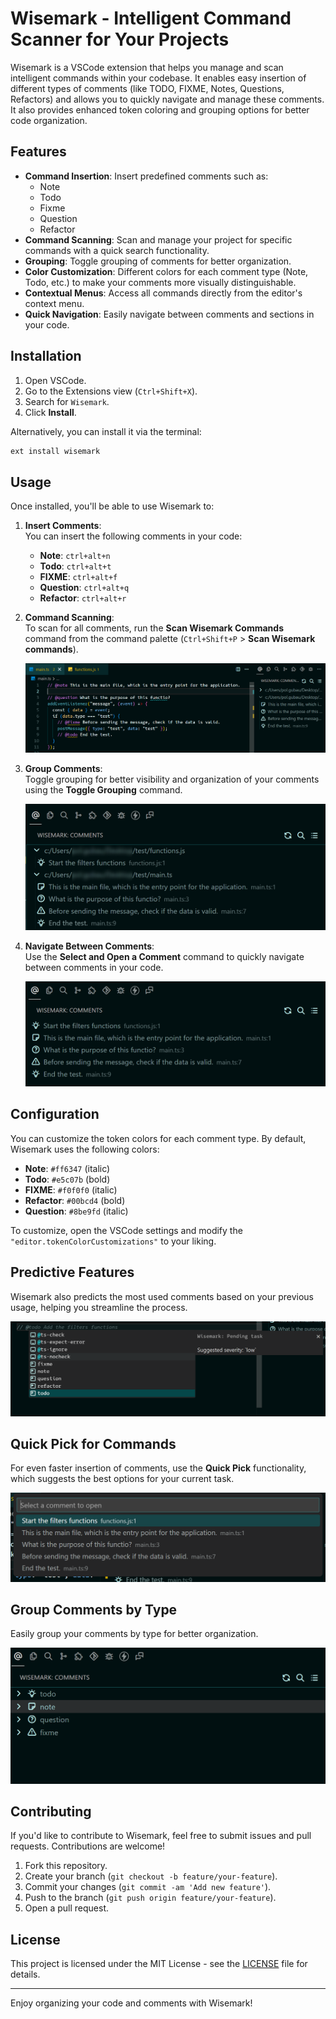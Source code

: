 # Wisemark - Intelligent Command Scanner for Your Projects

Wisemark is a VSCode extension that helps you manage and scan intelligent commands within your codebase. It enables easy insertion of different types of comments (like TODO, FIXME, Notes, Questions, Refactors) and allows you to quickly navigate and manage these comments. It also provides enhanced token coloring and grouping options for better code organization.

## Features

- **Command Insertion**: Insert predefined comments such as:
  - Note
  - Todo
  - Fixme
  - Question
  - Refactor
- **Command Scanning**: Scan and manage your project for specific commands with a quick search functionality.
- **Grouping**: Toggle grouping of comments for better organization.
- **Color Customization**: Different colors for each comment type (Note, Todo, etc.) to make your comments more visually distinguishable.
- **Contextual Menus**: Access all commands directly from the editor's context menu.
- **Quick Navigation**: Easily navigate between comments and sections in your code.

## Installation

1. Open VSCode.
2. Go to the Extensions view (`Ctrl+Shift+X`).
3. Search for `Wisemark`.
4. Click **Install**.

Alternatively, you can install it via the terminal:

``` bash
ext install wisemark
``` 

## Usage

Once installed, you'll be able to use Wisemark to:

1. **Insert Comments**:  
   You can insert the following comments in your code:
   - **Note**: `ctrl+alt+n`
   - **Todo**: `ctrl+alt+t`
   - **FIXME**: `ctrl+alt+f`
   - **Question**: `ctrl+alt+q`
   - **Refactor**: `ctrl+alt+r`

2. **Command Scanning**:  
   To scan for all comments, run the **Scan Wisemark Commands** command from the command palette (`Ctrl+Shift+P` > **Scan Wisemark commands**).

   ![Scan Command](public/example.png)

3. **Group Comments**:  
   Toggle grouping for better visibility and organization of your comments using the **Toggle Grouping** command.

   ![Grouping Command](public/fileGroup.png)

4. **Navigate Between Comments**:  
   Use the **Select and Open a Comment** command to quickly navigate between comments in your code.

   ![Navigate Comments](public/list.png)

## Configuration

You can customize the token colors for each comment type. By default, Wisemark uses the following colors:

- **Note**: `#ff6347` (italic)
- **Todo**: `#e5c07b` (bold)
- **FIXME**: `#f0f0f0` (italic)
- **Refactor**: `#00bcd4` (bold)
- **Question**: `#8be9fd` (italic)

To customize, open the VSCode settings and modify the `"editor.tokenColorCustomizations"` to your liking.

## Predictive Features

Wisemark also predicts the most used comments based on your previous usage, helping you streamline the process.

![Predictive Feature](public/predict.png)

## Quick Pick for Commands

For even faster insertion of comments, use the **Quick Pick** functionality, which suggests the best options for your current task.

![Quick Pick](public/quickpick.png)

## Group Comments by Type

Easily group your comments by type for better organization.

![Group Comments](public/typeGroup.png)

## Contributing

If you'd like to contribute to Wisemark, feel free to submit issues and pull requests. Contributions are welcome!

1. Fork this repository.
2. Create your branch (`git checkout -b feature/your-feature`).
3. Commit your changes (`git commit -am 'Add new feature'`).
4. Push to the branch (`git push origin feature/your-feature`).
5. Open a pull request.

## License

This project is licensed under the MIT License - see the [LICENSE](LICENSE) file for details.

---

Enjoy organizing your code and comments with Wisemark! 


